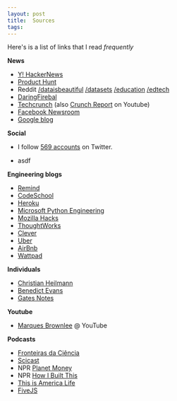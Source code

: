 ```yaml
---
layout: post
title:  Sources
tags:
---
```


Here's is a list of links that I read *frequently*

**News** 

- [Y! HackerNews](http://news.ycombinator.com)
- [Product Hunt](http://www.producthunt.com) 
- Reddit [/dataisbeautiful](https://www.reddit.com/r/dataisbeautiful/) [/datasets](https://www.reddit.com/r/datasets) [/education](https://www.reddit.com/r/education) [/edtech](https://www.reddit.com/r/edtech) 
- [DaringFirebal](http://daringfireball.net/) 
- [Techcrunch](https://techcrunch.com/) (also [Crunch Report](https://www.youtube.com/user/techcrunch/videos) on Youtube)
- [Facebook Newsroom](http://newsroom.fb.com/news/) 
- [Google blog](https://blog.google/) 

**Social**

- I follow [569 accounts](https://twitter.com/maluta/following) on Twitter.
+ asdf

**Engineering blogs**

- [Remind](http://engineering.remind.com/)
- [CodeSchool](https://www.codeschool.com/blog/categories/development/)
- [Heroku](https://engineering.heroku.com/)
- [Microsoft Python Engineering](https://blogs.msdn.microsoft.com/pythonengineering/)
- [Mozilla Hacks](https://hacks.mozilla.org/)
- [ThoughtWorks](https://www.thoughtworks.com/insights)
- [Clever](https://engineering.clever.com/)
- [Uber](http://eng.uber.com/)
- [AirBnb](http://nerds.airbnb.com/)
- [Wattpad](http://engineering.wattpad.com/)

**Individuals**

- [Christian Heilmann](http://www.christianheilmann.com/)
- [Benedict Evans](http://ben-evans.com/) 
- [Gates Notes](https://www.gatesnotes.com/)

**Youtube**

- [Marques Brownlee]() @ YouTube


**Podcasts**

- [Fronteiras da Ciência](https://www.facebook.com/frontdaciencia/about/)
- [Scicast](http://deviante.com.br/)
- NPR [Planet Money](http://www.npr.org/sections/money/)
- NPR [How I Built This](http://www.npr.org/series/490248027/how-i-built-this)
- [This is America Life](http://www.thisamericanlife.org/) 
- [FiveJS](https://fivejs.codeschool.com/)




